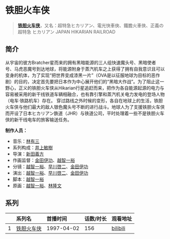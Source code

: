 # 铁胆火车侠


> <u>**[铁胆火车侠](https://bgm.tv/subject/8412)**</u>，又名：超特急ヒカリアン、電光快車俠、鐵膽火車俠、正義の超特急 ヒカリアン JAPAN HIKARIAN RAILROAD

## 简介

从宇宙的彼方Bratcher星而来的拥有黑暗能源的三人组快速魔头号、黑暗使者号、马虎恶魔号到达地球，将能源附身于蒸汽机车之上获得了拥有自我意识且可以变身的机体，为了实现“把世界变成漆黑一片”（OVA是以征服地球为目标的恶作剧）的目的，决定首先要把日本作为中心展开他们的“黑暗大作战”。为了阻止这一野心，正义的铁胆火车侠从Hikarian行星追赶而来，把作为各自能源起源的电力与容易被采用的新干线铁道车辆相融合，也有靠引擎和蒸汽机关电力发电的登场人物（电车·铁路机车）存在。
穿过路线之外时候的变形，各自在地球上的生活，铁胆火车侠与他们最大的敌人银色魔头号不断的进行战斗。地球人为了支援铁胆火车侠而开设了日本ヒカリアン鉄道（JHR）与铁道公司，平时处理着一些不是铁胆火车侠的新干线电车的旅客输送任务。

**制作人员：**
- 音乐：[林有三](https://bgm.tv/person/748)
- 系列构成：[井上敏樹](https://bgm.tv/person/386)
- 导演：[新田義方](https://bgm.tv/person/1926)
- 作画监督：[金田伊功](https://bgm.tv/person/2653)、[越智一裕](https://bgm.tv/person/537)
- 分镜：[越智一裕](https://bgm.tv/person/537)、[早川啓二](https://bgm.tv/person/2456)、[金田伊功](https://bgm.tv/person/2653)
- 演出：[越智一裕](https://bgm.tv/person/537)、[早川啓二](https://bgm.tv/person/2456)、[金田伊功](https://bgm.tv/person/2653)
- 脚本：[越智一裕](https://bgm.tv/person/537)
- 原画：[越智一裕](https://bgm.tv/person/537)、[林隆文](https://bgm.tv/person/15414)



## 系列

|     |   系列名   |   首播时间  | 话数/时长  | 观看地址 |
|:---  |:------    |:----      |:---       |:---  |
| 1 |[铁胆火车侠](https://bgm.tv/subject/8412)| 1997-04-02 | 156 | [bilibili](https://www.bilibili.com/bangumi/play/ss2031)  |



